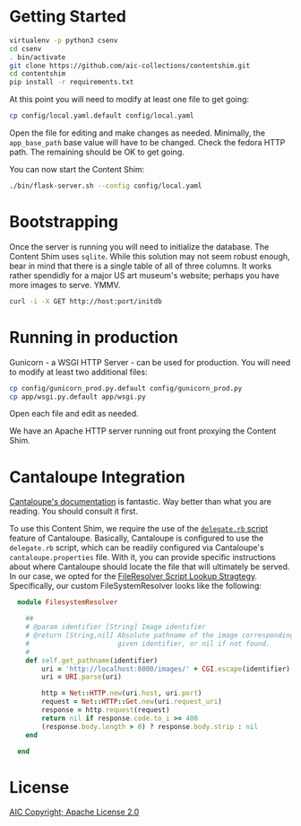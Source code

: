 # Getting Started

~~~bash
virtualenv -p python3 csenv
cd csenv
. bin/activate
git clone https://github.com/aic-collections/contentshim.git
cd contentshim
pip install -r requirements.txt
~~~

At this point you will need to modify at least one file to get going:

~~~bash
cp config/local.yaml.default config/local.yaml
~~~
Open the file for editing and make changes as needed.  Minimally, 
the `app_base_path` base value will have to be changed.  Check the 
fedora HTTP path.  The remaining should be OK to get going.

You can now start the Content Shim:

~~~bash
./bin/flask-server.sh --config config/local.yaml
~~~

# Bootstrapping

Once the server is running you will need to initialize the database.  The Content
Shim uses `sqlite`.  While this solution may not seem robust enough, bear in mind 
that there is a single table of all of three columns.  It works rather spendidly 
for a major US art museum's website; perhaps you have more images to serve. YMMV.

~~~bash
curl -i -X GET http://host:port/initdb
~~~

# Running in production

Gunicorn - a WSGI HTTP Server - can be used for production.  You will need to modify
at least two additional files:

~~~bash
cp config/gunicorn_prod.py.default config/gunicorn_prod.py
cp app/wsgi.py.default app/wsgi.py
~~~

Open each file and edit as needed.

We have an Apache HTTP server running out front proxying the Content Shim.

# Cantaloupe Integration

[Cantaloupe's documentation](https://medusa-project.github.io/cantaloupe/manual/3.3/) 
is fantastic.  Way better than what you are reading.  You should consult it first.

To use this Content Shim, we require the use of the [`delegate.rb` script](https://medusa-project.github.io/cantaloupe/manual/3.1/delegate-script.html)
feature of Cantaloupe.  Basically, Cantaloupe is configured to use the `delegate.rb` 
script, which can be readily configured via Cantaloupe's `cantaloupe.properties` file.
With it, you can provide specific instructions about where Cantaloupe should locate
the file that will ultimately be served.  In our case, we opted for the [FileResolver Script
Lookup Stragtegy](https://medusa-project.github.io/cantaloupe/manual/3.1/resolvers.html#FilesystemResolverScriptLookupStrategy).
Specifically, our custom FileSystemResolver looks like the following:

~~~ruby
  module FilesystemResolver

    ##
    # @param identifier [String] Image identifier
    # @return [String,nil] Absolute pathname of the image corresponding to the
    #                      given identifier, or nil if not found.
    #
    def self.get_pathname(identifier)
        uri = 'http://localhost:8000/images/' + CGI.escape(identifier) + '/fspath'
        uri = URI.parse(uri)

        http = Net::HTTP.new(uri.host, uri.port)
        request = Net::HTTP::Get.new(uri.request_uri)
        response = http.request(request)
        return nil if response.code.to_i >= 400
        (response.body.length > 0) ? response.body.strip : nil
    end

  end
~~~

# License

[AIC Copyright; Apache License 2.0](LICENSE)



